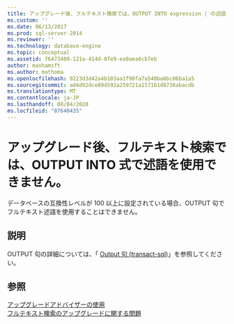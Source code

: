 ```yaml
---
title: アップグレード後、フルテキスト検索では、OUTPUT INTO expression | の述語を使用できません。Microsoft Docs
ms.custom: ''
ms.date: 06/13/2017
ms.prod: sql-server-2014
ms.reviewer: ''
ms.technology: database-engine
ms.topic: conceptual
ms.assetid: f6473409-121a-414d-8fe9-ea9aea6cb7eb
author: mashamsft
ms.author: mathoma
ms.openlocfilehash: 9223d3d42a4b103aa1f90fa7a540ba6bc06ba1a5
ms.sourcegitcommit: ad4d92dce894592a259721a1571b1d8736abacdb
ms.translationtype: MT
ms.contentlocale: ja-JP
ms.lasthandoff: 08/04/2020
ms.locfileid: "87640435"
---
```

# <a name="after-upgrade-full-text-search-will-not-allow-predicates-in-output-into-expression"></a>アップグレード後、フルテキスト検索では、OUTPUT INTO 式で述語を使用できません。
  データベースの互換性レベルが 100 以上に設定されている場合、OUTPUT 句でフルテキスト述語を使用することはできません。  
  
## <a name="description"></a>説明  
 OUTPUT 句の詳細については、「 [Output 句 &#40;transact-sql&#41;](/sql/t-sql/queries/output-clause-transact-sql)」を参照してください。  
  
## <a name="see-also"></a>参照  
 [アップグレードアドバイザーの使用](../../../2014/sql-server/install/working-with-upgrade-advisor.md)   
 [フルテキスト検索のアップグレードに関する問題](../../../2014/sql-server/install/full-text-search-upgrade-issues.md)  
  
  
